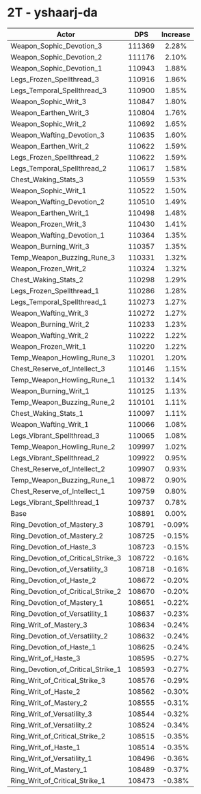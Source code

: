# 2T - yshaarj-da
| Actor | DPS | Increase |
|---|:---:|:---:|
|Weapon_Sophic_Devotion_3|111369|2.28%|
|Weapon_Sophic_Devotion_2|111176|2.10%|
|Weapon_Sophic_Devotion_1|110943|1.88%|
|Legs_Frozen_Spellthread_3|110916|1.86%|
|Legs_Temporal_Spellthread_3|110900|1.85%|
|Weapon_Sophic_Writ_3|110847|1.80%|
|Weapon_Earthen_Writ_3|110804|1.76%|
|Weapon_Sophic_Writ_2|110692|1.65%|
|Weapon_Wafting_Devotion_3|110635|1.60%|
|Weapon_Earthen_Writ_2|110622|1.59%|
|Legs_Frozen_Spellthread_2|110622|1.59%|
|Legs_Temporal_Spellthread_2|110617|1.58%|
|Chest_Waking_Stats_3|110559|1.53%|
|Weapon_Sophic_Writ_1|110522|1.50%|
|Weapon_Wafting_Devotion_2|110510|1.49%|
|Weapon_Earthen_Writ_1|110498|1.48%|
|Weapon_Frozen_Writ_3|110430|1.41%|
|Weapon_Wafting_Devotion_1|110364|1.35%|
|Weapon_Burning_Writ_3|110357|1.35%|
|Temp_Weapon_Buzzing_Rune_3|110331|1.32%|
|Weapon_Frozen_Writ_2|110324|1.32%|
|Chest_Waking_Stats_2|110298|1.29%|
|Legs_Frozen_Spellthread_1|110286|1.28%|
|Legs_Temporal_Spellthread_1|110273|1.27%|
|Weapon_Wafting_Writ_3|110272|1.27%|
|Weapon_Burning_Writ_2|110233|1.23%|
|Weapon_Wafting_Writ_2|110222|1.22%|
|Weapon_Frozen_Writ_1|110220|1.22%|
|Temp_Weapon_Howling_Rune_3|110201|1.20%|
|Chest_Reserve_of_Intellect_3|110146|1.15%|
|Temp_Weapon_Howling_Rune_1|110132|1.14%|
|Weapon_Burning_Writ_1|110125|1.13%|
|Temp_Weapon_Buzzing_Rune_2|110101|1.11%|
|Chest_Waking_Stats_1|110097|1.11%|
|Weapon_Wafting_Writ_1|110066|1.08%|
|Legs_Vibrant_Spellthread_3|110065|1.08%|
|Temp_Weapon_Howling_Rune_2|109997|1.02%|
|Legs_Vibrant_Spellthread_2|109922|0.95%|
|Chest_Reserve_of_Intellect_2|109907|0.93%|
|Temp_Weapon_Buzzing_Rune_1|109872|0.90%|
|Chest_Reserve_of_Intellect_1|109759|0.80%|
|Legs_Vibrant_Spellthread_1|109737|0.78%|
|Base|108891|0.00%|
|Ring_Devotion_of_Mastery_3|108791|-0.09%|
|Ring_Devotion_of_Mastery_2|108725|-0.15%|
|Ring_Devotion_of_Haste_3|108723|-0.15%|
|Ring_Devotion_of_Critical_Strike_3|108722|-0.16%|
|Ring_Devotion_of_Versatility_3|108718|-0.16%|
|Ring_Devotion_of_Haste_2|108672|-0.20%|
|Ring_Devotion_of_Critical_Strike_2|108670|-0.20%|
|Ring_Devotion_of_Mastery_1|108651|-0.22%|
|Ring_Devotion_of_Versatility_1|108637|-0.23%|
|Ring_Writ_of_Mastery_3|108634|-0.24%|
|Ring_Devotion_of_Versatility_2|108632|-0.24%|
|Ring_Devotion_of_Haste_1|108625|-0.24%|
|Ring_Writ_of_Haste_3|108595|-0.27%|
|Ring_Devotion_of_Critical_Strike_1|108593|-0.27%|
|Ring_Writ_of_Critical_Strike_3|108576|-0.29%|
|Ring_Writ_of_Haste_2|108562|-0.30%|
|Ring_Writ_of_Mastery_2|108555|-0.31%|
|Ring_Writ_of_Versatility_3|108544|-0.32%|
|Ring_Writ_of_Versatility_2|108524|-0.34%|
|Ring_Writ_of_Critical_Strike_2|108515|-0.35%|
|Ring_Writ_of_Haste_1|108514|-0.35%|
|Ring_Writ_of_Versatility_1|108496|-0.36%|
|Ring_Writ_of_Mastery_1|108489|-0.37%|
|Ring_Writ_of_Critical_Strike_1|108473|-0.38%|
